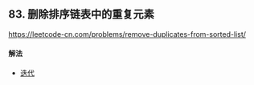 ## 83. 删除排序链表中的重复元素

https://leetcode-cn.com/problems/remove-duplicates-from-sorted-list/


#### 解法  

* [迭代](_1.py)



